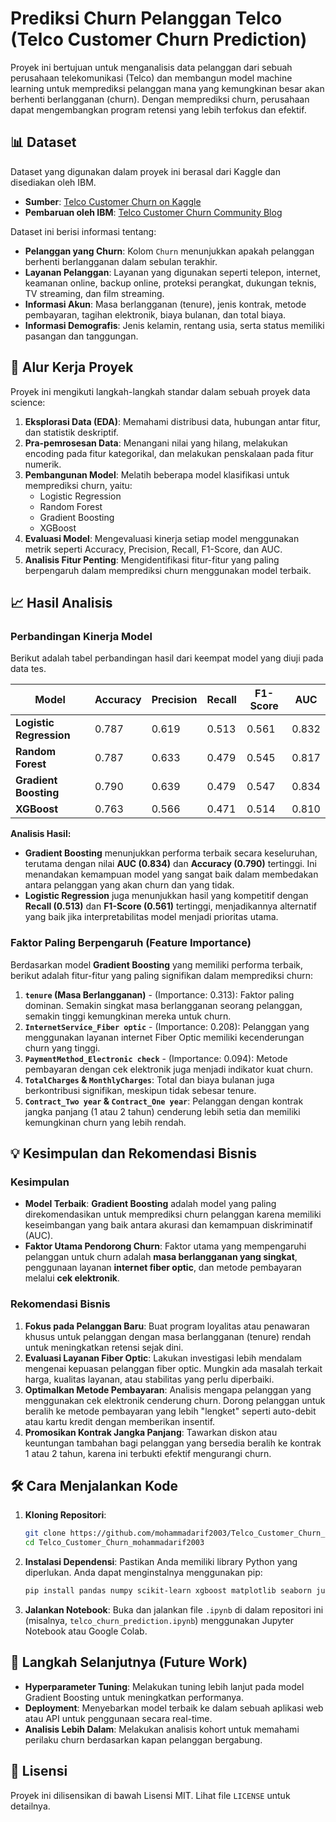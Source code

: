 # Prediksi Churn Pelanggan Telco (Telco Customer Churn Prediction)

Proyek ini bertujuan untuk menganalisis data pelanggan dari sebuah perusahaan telekomunikasi (Telco) dan membangun model machine learning untuk memprediksi pelanggan mana yang kemungkinan besar akan berhenti berlangganan (churn). Dengan memprediksi churn, perusahaan dapat mengembangkan program retensi yang lebih terfokus dan efektif.

## 📊 Dataset

Dataset yang digunakan dalam proyek ini berasal dari Kaggle dan disediakan oleh IBM.

- **Sumber**: [Telco Customer Churn on Kaggle](https://www.kaggle.com/datasets/blastchar/telco-customer-churn/data)
- **Pembaruan oleh IBM**: [Telco Customer Churn Community Blog](https://community.ibm.com/community/user/businessanalytics/blogs/steven-macko/2019/07/11/telco-customer-churn-1113)

Dataset ini berisi informasi tentang:
- **Pelanggan yang Churn**: Kolom `Churn` menunjukkan apakah pelanggan berhenti berlangganan dalam sebulan terakhir.
- **Layanan Pelanggan**: Layanan yang digunakan seperti telepon, internet, keamanan online, backup online, proteksi perangkat, dukungan teknis, TV streaming, dan film streaming.
- **Informasi Akun**: Masa berlangganan (tenure), jenis kontrak, metode pembayaran, tagihan elektronik, biaya bulanan, dan total biaya.
- **Informasi Demografis**: Jenis kelamin, rentang usia, serta status memiliki pasangan dan tanggungan.

## 🚀 Alur Kerja Proyek

Proyek ini mengikuti langkah-langkah standar dalam sebuah proyek data science:
1.  **Eksplorasi Data (EDA)**: Memahami distribusi data, hubungan antar fitur, dan statistik deskriptif.
2.  **Pra-pemrosesan Data**: Menangani nilai yang hilang, melakukan encoding pada fitur kategorikal, dan melakukan penskalaan pada fitur numerik.
3.  **Pembangunan Model**: Melatih beberapa model klasifikasi untuk memprediksi churn, yaitu:
    - Logistic Regression
    - Random Forest
    - Gradient Boosting
    - XGBoost
4.  **Evaluasi Model**: Mengevaluasi kinerja setiap model menggunakan metrik seperti Accuracy, Precision, Recall, F1-Score, dan AUC.
5.  **Analisis Fitur Penting**: Mengidentifikasi fitur-fitur yang paling berpengaruh dalam memprediksi churn menggunakan model terbaik.

## 📈 Hasil Analisis

### Perbandingan Kinerja Model

Berikut adalah tabel perbandingan hasil dari keempat model yang diuji pada data tes.

| Model                   | Accuracy | Precision | Recall | F1-Score | AUC   |
| ----------------------- | -------- | --------- | ------ | -------- | ----- |
| **Logistic Regression** | 0.787    | 0.619     | 0.513  | 0.561    | 0.832 |
| **Random Forest**       | 0.787    | 0.633     | 0.479  | 0.545    | 0.817 |
| **Gradient Boosting**   | 0.790    | 0.639     | 0.479  | 0.547    | 0.834 |
| **XGBoost**             | 0.763    | 0.566     | 0.471  | 0.514    | 0.810 |

**Analisis Hasil:**
- **Gradient Boosting** menunjukkan performa terbaik secara keseluruhan, terutama dengan nilai **AUC (0.834)** dan **Accuracy (0.790)** tertinggi. Ini menandakan kemampuan model yang sangat baik dalam membedakan antara pelanggan yang akan churn dan yang tidak.
- **Logistic Regression** juga menunjukkan hasil yang kompetitif dengan **Recall (0.513)** dan **F1-Score (0.561)** tertinggi, menjadikannya alternatif yang baik jika interpretabilitas model menjadi prioritas utama.

### Faktor Paling Berpengaruh (Feature Importance)

Berdasarkan model **Gradient Boosting** yang memiliki performa terbaik, berikut adalah fitur-fitur yang paling signifikan dalam memprediksi churn:

1.  **`tenure` (Masa Berlangganan)** - (Importance: 0.313): Faktor paling dominan. Semakin singkat masa berlangganan seorang pelanggan, semakin tinggi kemungkinan mereka untuk churn.
2.  **`InternetService_Fiber optic`** - (Importance: 0.208): Pelanggan yang menggunakan layanan internet Fiber Optic memiliki kecenderungan churn yang tinggi.
3.  **`PaymentMethod_Electronic check`** - (Importance: 0.094): Metode pembayaran dengan cek elektronik juga menjadi indikator kuat churn.
4.  **`TotalCharges` & `MonthlyCharges`**: Total dan biaya bulanan juga berkontribusi signifikan, meskipun tidak sebesar tenure.
5.  **`Contract_Two year` & `Contract_One year`**: Pelanggan dengan kontrak jangka panjang (1 atau 2 tahun) cenderung lebih setia dan memiliki kemungkinan churn yang lebih rendah.

## 💡 Kesimpulan dan Rekomendasi Bisnis

### Kesimpulan
- **Model Terbaik**: **Gradient Boosting** adalah model yang paling direkomendasikan untuk memprediksi churn pelanggan karena memiliki keseimbangan yang baik antara akurasi dan kemampuan diskriminatif (AUC).
- **Faktor Utama Pendorong Churn**: Faktor utama yang mempengaruhi pelanggan untuk churn adalah **masa berlangganan yang singkat**, penggunaan layanan **internet fiber optic**, dan metode pembayaran melalui **cek elektronik**.

### Rekomendasi Bisnis
1.  **Fokus pada Pelanggan Baru**: Buat program loyalitas atau penawaran khusus untuk pelanggan dengan masa berlangganan (tenure) rendah untuk meningkatkan retensi sejak dini.
2.  **Evaluasi Layanan Fiber Optic**: Lakukan investigasi lebih mendalam mengenai kepuasan pelanggan fiber optic. Mungkin ada masalah terkait harga, kualitas layanan, atau stabilitas yang perlu diperbaiki.
3.  **Optimalkan Metode Pembayaran**: Analisis mengapa pelanggan yang menggunakan cek elektronik cenderung churn. Dorong pelanggan untuk beralih ke metode pembayaran yang lebih "lengket" seperti auto-debit atau kartu kredit dengan memberikan insentif.
4.  **Promosikan Kontrak Jangka Panjang**: Tawarkan diskon atau keuntungan tambahan bagi pelanggan yang bersedia beralih ke kontrak 1 atau 2 tahun, karena ini terbukti efektif mengurangi churn.

## 🛠️ Cara Menjalankan Kode

1.  **Kloning Repositori**:
    ```bash
    git clone https://github.com/mohammadarif2003/Telco_Customer_Churn_mohammadarif2003.git
    cd Telco_Customer_Churn_mohammadarif2003
    ```
2.  **Instalasi Dependensi**:
    Pastikan Anda memiliki library Python yang diperlukan. Anda dapat menginstalnya menggunakan pip:
    ```bash
    pip install pandas numpy scikit-learn xgboost matplotlib seaborn jupyter
    ```
3.  **Jalankan Notebook**:
    Buka dan jalankan file `.ipynb` di dalam repositori ini (misalnya, `telco_churn_prediction.ipynb`) menggunakan Jupyter Notebook atau Google Colab.

## 🔮 Langkah Selanjutnya (Future Work)

- **Hyperparameter Tuning**: Melakukan tuning lebih lanjut pada model Gradient Boosting untuk meningkatkan performanya.
- **Deployment**: Menyebarkan model terbaik ke dalam sebuah aplikasi web atau API untuk penggunaan secara real-time.
- **Analisis Lebih Dalam**: Melakukan analisis kohort untuk memahami perilaku churn berdasarkan kapan pelanggan bergabung.

## 📄 Lisensi

Proyek ini dilisensikan di bawah Lisensi MIT. Lihat file `LICENSE` untuk detailnya.
